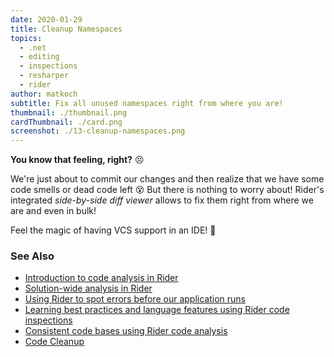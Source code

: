 ```yaml
---
date: 2020-01-29
title: Cleanup Namespaces
topics:
  - .net
  - editing
  - inspections
  - resharper
  - rider
author: matkoch
subtitle: Fix all unused namespaces right from where you are!
thumbnail: ./thumbnail.png
cardThumbnail: ./card.png
screenshot: ./13-cleanup-namespaces.png
---
```


**You know that feeling, right?** 😣

We're just about to commit our changes and then realize that we have some code smells or dead code left 😵 But there is nothing to worry about! Rider's integrated _side-by-side diff viewer_ allows to fix them right from where we are and even in bulk!

Feel the magic of having VCS support in an IDE! 🥰

### See Also

- [Introduction to code analysis in Rider](https://blog.jetbrains.com/dotnet/2018/05/17/introduction-code-analysis-rider/)
- [Solution-wide analysis in Rider](https://blog.jetbrains.com/dotnet/2018/05/21/solution-wide-analysis-rider/)
- [Using Rider to spot errors before our application runs](https://blog.jetbrains.com/dotnet/2018/05/22/using-rider-spot-errors-application-runs/)
- [Learning best practices and language features using Rider code inspections](https://blog.jetbrains.com/dotnet/2018/05/23/learning-best-practices-language-features-using-rider-code-inspections/)
- [Consistent code bases using Rider code analysis](https://blog.jetbrains.com/dotnet/2018/05/24/consistent-code-bases-using-rider-code-analysis/)
- [Code Cleanup](https://www.jetbrains.com/help/rider/Code_Cleanup__Index.html)
